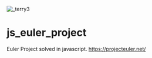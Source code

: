 ![_terry3](https://projecteuler.net/profile/_terry3.png)

# js_euler_project
Euler Project solved in javascript.
https://projecteuler.net/

